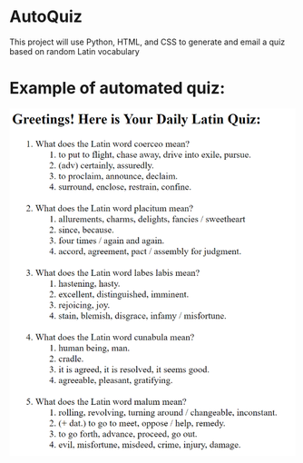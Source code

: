# AutoQuiz
This project will use Python, HTML, and CSS to generate and email a quiz based on random Latin vocabulary

# Example of automated quiz:
![alt tag](https://github.com/EdwardSeley/AutoQuiz/blob/master/AutomatedQuizScreenshot.PNG)
